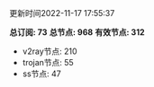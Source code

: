 更新时间2022-11-17 17:55:37

**总订阅: 73**
**总节点: 968**
**有效节点: 312**
- v2ray节点: 210
- trojan节点: 55
- ss节点: 47
